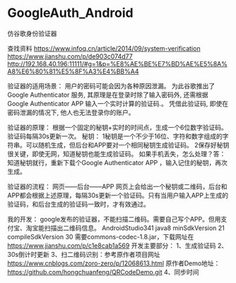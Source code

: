 # GoogleAuth_Android
仿谷歌身份验证器

查找资料
https://www.infoq.cn/article/2014/09/system-verification
https://www.jianshu.com/p/de903c074d77
http://192.168.40.196:11111/#g=1&p=%E8%AE%BE%E7%BD%AE%E5%8A%A8%E6%80%81%E5%8F%A3%E4%BB%A4

验证器的适用场景：
	用户的密码可能会因为各种原因泄漏。
	为此谷歌推出了 Google Authenticator 服务, 其原理是在登录时除了输入密码外, 还需根据 Google Authenticator APP 输入一个实时计算的验证码.。
	凭借此验证码, 即使在密码泄漏的情况下, 他人也无法登录你的账户。

验证器的原理：
	根据一个固定的秘钥+实时的时间点，生成一个6位数字验证码。验证码每隔30s更新一次。
	秘钥：	1秘钥是一个不少于16位、字符和数字组成的字符串。可以随机生成，但后台和APP要对一个相同秘钥生成验证码。
		2保存好秘钥很关键，即使无网，知道秘钥也能生成验证码。
	如果手机丢失，怎么处理？答：知道秘钥就行，重新下载个Google Authenticator APP ，输入记住的秘钥，再次生成。

验证器的流程：
	网页——后台——APP
	网页上会给出一个秘钥或二维码，后台和APP都会根据上述原理，每隔30s更新一个验证码。只有当用户输入APP上生成的验证码，和后台生成的验证码一致时，才有效通过。

我的开发：
	google发布的验证器，不能扫描二维码。需要自己写个APP。但用支付宝、淘宝能扫描出二维码信息。
	AndroidStudio341
	java8
	minSdkVersion 21
	compileSdkVersion 30
	需要commons-codec-1.8.jar，下载网址在 https://www.jianshu.com/p/c1e8cab1a569
开发主要部分：
1、生成验证码
2、30s倒计时更新
3、扫二维码识别：参考原作者项目网址  https://www.cnblogs.com/zoro-zero/p/12068613.html    原作者Demo地址：https://github.com/hongchuanfeng/QRCodeDemo.git
4、同步时间

